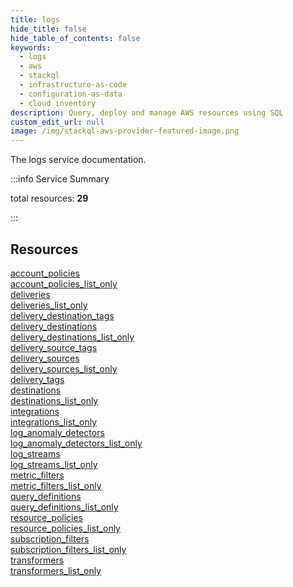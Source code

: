 ```yaml
---
title: logs
hide_title: false
hide_table_of_contents: false
keywords:
  - logs
  - aws
  - stackql
  - infrastructure-as-code
  - configuration-as-data
  - cloud inventory
description: Query, deploy and manage AWS resources using SQL
custom_edit_url: null
image: /img/stackql-aws-provider-featured-image.png
---
```


The logs service documentation.

:::info Service Summary

<div class="row">
<div class="providerDocColumn">
<span>total resources:&nbsp;<b>29</b></span><br />
</div>
</div>

:::

## Resources
<div class="row">
<div class="providerDocColumn">
<a href="/services/logs/account_policies/">account_policies</a><br />
<a href="/services/logs/account_policies_list_only/">account_policies_list_only</a><br />
<a href="/services/logs/deliveries/">deliveries</a><br />
<a href="/services/logs/deliveries_list_only/">deliveries_list_only</a><br />
<a href="/services/logs/delivery_destination_tags/">delivery_destination_tags</a><br />
<a href="/services/logs/delivery_destinations/">delivery_destinations</a><br />
<a href="/services/logs/delivery_destinations_list_only/">delivery_destinations_list_only</a><br />
<a href="/services/logs/delivery_source_tags/">delivery_source_tags</a><br />
<a href="/services/logs/delivery_sources/">delivery_sources</a><br />
<a href="/services/logs/delivery_sources_list_only/">delivery_sources_list_only</a><br />
<a href="/services/logs/delivery_tags/">delivery_tags</a><br />
<a href="/services/logs/destinations/">destinations</a><br />
<a href="/services/logs/destinations_list_only/">destinations_list_only</a><br />
<a href="/services/logs/integrations/">integrations</a><br />
<a href="/services/logs/integrations_list_only/">integrations_list_only</a>
</div>
<div class="providerDocColumn">
<a href="/services/logs/log_anomaly_detectors/">log_anomaly_detectors</a><br />
<a href="/services/logs/log_anomaly_detectors_list_only/">log_anomaly_detectors_list_only</a><br />
<a href="/services/logs/log_streams/">log_streams</a><br />
<a href="/services/logs/log_streams_list_only/">log_streams_list_only</a><br />
<a href="/services/logs/metric_filters/">metric_filters</a><br />
<a href="/services/logs/metric_filters_list_only/">metric_filters_list_only</a><br />
<a href="/services/logs/query_definitions/">query_definitions</a><br />
<a href="/services/logs/query_definitions_list_only/">query_definitions_list_only</a><br />
<a href="/services/logs/resource_policies/">resource_policies</a><br />
<a href="/services/logs/resource_policies_list_only/">resource_policies_list_only</a><br />
<a href="/services/logs/subscription_filters/">subscription_filters</a><br />
<a href="/services/logs/subscription_filters_list_only/">subscription_filters_list_only</a><br />
<a href="/services/logs/transformers/">transformers</a><br />
<a href="/services/logs/transformers_list_only/">transformers_list_only</a>
</div>
</div>